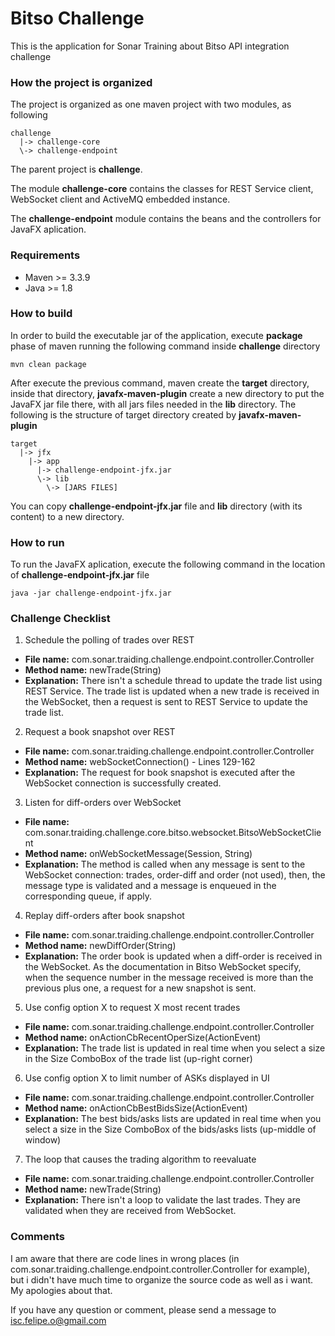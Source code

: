 # Bitso Challenge
This is the application for Sonar Training about Bitso API integration challenge

### How the project is organized
The project is organized as one maven project with two modules, as following
``` [sh]
challenge
  |-> challenge-core
  \-> challenge-endpoint
```
The parent project is **challenge**.

The module **challenge-core** contains the classes for REST Service client, WebSocket client and ActiveMQ embedded instance.

The **challenge-endpoint** module contains the beans and the controllers for JavaFX aplication.

### Requirements
- Maven >= 3.3.9
- Java >= 1.8

### How to build
In order to build the executable jar of the application, execute **package** phase of maven running the following command inside **challenge** directory

``` [sh]
mvn clean package
```

After execute the previous command, maven create the **target** directory, inside that directory, **javafx-maven-plugin** create a new directory to put the JavaFX jar file there, with all jars files needed in the **lib** directory. The following is the structure of target directory created by **javafx-maven-plugin**

```
target
  |-> jfx
    |-> app
      |-> challenge-endpoint-jfx.jar
      \-> lib
        \-> [JARS FILES]
```

You can copy **challenge-endpoint-jfx.jar** file and **lib** directory (with its content) to a new directory.

### How to run
To run the JavaFX aplication, execute the following command in the location of **challenge-endpoint-jfx.jar** file

```
java -jar challenge-endpoint-jfx.jar
```

### Challenge Checklist

1. Schedule the polling of trades over REST
  * **File name:** com.sonar.traiding.challenge.endpoint.controller.Controller
  * **Method name:** newTrade(String)
  * **Explanation:** There isn't a schedule thread to update the trade list using REST Service. The trade list is updated when a new trade is received in the WebSocket, then a request is sent to REST Service to update the trade list.

2. Request a book snapshot over REST
  * **File name:** com.sonar.traiding.challenge.endpoint.controller.Controller
  * **Method name:** webSocketConnection() - Lines 129-162
  * **Explanation:** The request for book snapshot is executed after the WebSocket connection is successfully created.

3. Listen for diff-orders over WebSocket
  * **File name:** com.sonar.traiding.challenge.core.bitso.websocket.BitsoWebSocketClient
  * **Method name:** onWebSocketMessage(Session, String)
  * **Explanation:** The method is called when any message is sent to the WebSocket connection: trades, order-diff and order (not used), then, the message type is validated and a message is enqueued in the corresponding queue, if apply.

4. Replay diff-orders after book snapshot
  * **File name:** com.sonar.traiding.challenge.endpoint.controller.Controller
  * **Method name:** newDiffOrder(String)
  * **Explanation:** The order book is updated when a diff-order is received in the WebSocket. As the documentation in Bitso WebSocket specify, when the sequence number in the message received is more than the previous plus one, a request for a new snapshot is sent.

5. Use config option X to request X most recent trades
  * **File name:** com.sonar.traiding.challenge.endpoint.controller.Controller
  * **Method name:** onActionCbRecentOperSize(ActionEvent)
  * **Explanation:** The trade list is updated in real time when you select a size in the Size ComboBox of the trade list (up-right corner)

6. Use config option X to limit number of ASKs displayed in UI
  * **File name:** com.sonar.traiding.challenge.endpoint.controller.Controller
  * **Method name:** onActionCbBestBidsSize(ActionEvent)
  * **Explanation:** The best bids/asks lists are updated in real time when you select a size in the Size ComboBox of the bids/asks lists (up-middle of window)

7. The loop that causes the trading algorithm to reevaluate
  * **File name:** com.sonar.traiding.challenge.endpoint.controller.Controller
  * **Method name:** newTrade(String)
  * **Explanation:** There isn't a loop to validate the last trades. They are validated when they are received from WebSocket.

### Comments
I am aware that there are code lines in wrong places (in com.sonar.traiding.challenge.endpoint.controller.Controller for example), but i didn't have much time to organize the source code as well as i want. My apologies about that.

If you have any question or comment, please send a message to isc.felipe.o@gmail.com
